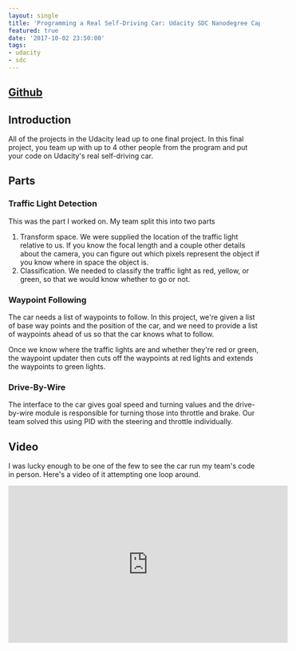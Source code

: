 ```yaml
---
layout: single
title: 'Programming a Real Self-Driving Car: Udacity SDC Nanodegree Capstone'
featured: true
date: '2017-10-02 23:50:00'
tags:
- udacity
- sdc
---
```


## [Github](https://github.com/CarND-Emoji-Team/CarND-Capstone)

## Introduction

All of the projects in the Udacity lead up to one final project. In this final project, you team up with up to 4 other people from the program and put your code on Udacity's real self-driving car.

## Parts

### Traffic Light Detection

This was the part I worked on. My team split this into two parts

1. Transform space. We were supplied the location of the traffic light relative to us. If you know the focal length and a couple other details about the camera, you can figure out which pixels represent the object if you know where in space the object is.
2. Classification. We needed to classify the traffic light as red, yellow, or green, so that we would know whether to go or not.

### Waypoint Following

The car needs a list of waypoints to follow. In this project, we're given a list of base way points and the position of the car, and we need to provide a list of waypoints ahead of us so that the car knows what to follow.

Once we know where the traffic lights are and whether they're red or green, the waypoint updater then cuts off the waypoints at red lights and extends the waypoints to green lights.

### Drive-By-Wire

The interface to the car gives goal speed and turning values and the drive-by-wire module is responsible for turning those into throttle and brake. Our team solved this using PID with the steering and throttle individually.

## Video

I was lucky enough to be one of the few to see the car run my team's code in person. Here's a video of it attempting one loop around.

<iframe width="560" height="315" src="https://www.youtube.com/embed/PX6_7RRYyM4" frameborder="0" allow="autoplay; encrypted-media" allowfullscreen></iframe>